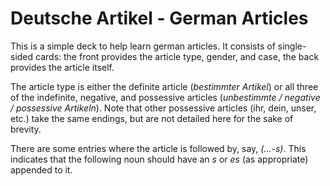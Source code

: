 # Deutsche Artikel - German Articles

This is a simple deck to help learn german articles. It consists of single-sided cards: the front provides the article type, gender, and case, the back provides the article itself.

The article type is either the definite article (*bestimmter Artikel*) or all three of the indefinite, negative, and possessive articles (*unbestimmte / negative / possessive Artikeln*). Note that other possessive articles (ihr, dein, unser, etc.) take the same endings, but are not detailed here for the sake of brevity.

There are some entries where the article is followed by, say, *(...-s)*. This indicates that the following noun should have an *s* or *es* (as appropriate) appended to it.

